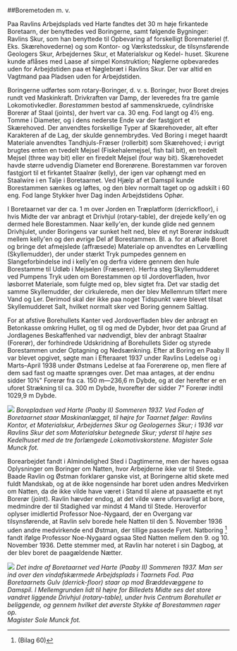 ##Boremetoden m. v.

Paa Ravlins Arbejdsplads ved Harte fandtes det 30 m høje firkantede Boretaarn, der benyttedes ved Boringerne, samt følgende Bygninger: Ravlins Skur, som han benyttede til Opbevaring af forskelligt Boremateriel (f. Eks. Skærehovederne) og som Kontor- og Værkstedsskur, de tilsynsførende Geologers Skur, Arbejdernes Skur, et Materialskur og Kedel- huset. Skurene kunde aflåses med Laase af simpel Konstruktion; Nøglerne opbevaredes uden for Arbejdstiden paa et Nøglebræt i Ravlins Skur. Der var altid en Vagtmand paa Pladsen uden for Arbejdstiden.

Boringerne udførtes som rotary-Boringer, d. v. s. Boringer, hvor Boret drejes rundt ved Maskinkraft. Drivkraften var Damp, der leveredes fra tre gamle Lokomotivkedler. *Borestammen* bestod af sammenskruede, cylindriske Borerør af Staal (joints), der hvert var ca. 30 eng. Fod langt og 4½ eng. Tomme i Diameter, og i dens nederste Ende var der fastgjort et Skærehoved. Der anvendtes forskellige Typer af Skærehoveder, alt efter Karakteren af de Lag, der skulde gennembrydes. Ved Boring i meget haardt Materiale anvendtes Tandhjuls-Fræser (rollerbit) som Skærehoved; i øvrigt brugtes enten en tvedelt Mejsel (Fiskehalemejsel, fish tail bit), en tredelt Mejsel (three way bit) eller en firedelt Mejsel (four way bit). Skærehovedet havde større udvendig Diameter end Borerørene. Borestammen var foroven fastgjort til et firkantet Staalrør (kelly), der igen var ophængt med en Staalwire i en Talje i Boretaarnet. Ved Hjælp af et Damspil kunde Borestammen sænkes og løftes, og den blev normalt taget op og adskilt i 60 eng. Fod lange Stykker hver Dag inden Arbejdstidens Ophør.

I Boretaarnet var der ca. 1 m over Jorden en Træplatform (derrickfloor), i hvis Midte der var anbragt et Drivhjul (rotary-table), der drejede kelly'en og dermed hele Borestammen. Naar kelly'en, der kunde glide ned gennem Drivhjulet, under Boringens var sunket helt ned, blev et nyt Borerør indskudt mellem kelly'en og den øvrige Del af Borestammen. Bl. a. for at afkøle Boret og bringe det afmejslede (affræsede) Materiale op anvendtes en Lervælling (Skyllemudder), der under stærkt Tryk pumpedes gennem en Slangeforbindelse ind i kelly'en og derfra videre gennem den hule Borestamme til Udløb i Mejselen (Fræseren). Herfra steg Skyllemudderet ved Pumpens Tryk uden om Borestammen op til Jordoverfladen, hvor løsborret Materiale, som fulgte med op, blev sigtet fra. Det var stadig det samme Skyllemudder, der cirkulerede, men der blev Mellemrum tilført mere Vand og Ler. Derimod skal der ikke paa noget Tidspunkt være blevet tilsat Skyllemudderet Salt, hvilket normalt sker ved Boring gennem Saltlag.

For at afstive Borehullets Kanter ved Jordoverfladen blev der anbragt en Betonkasse omkring Hullet, og til og med de Dybder, hvor det paa Grund af Jordlagenes Beskaffenhed var nødvendigt, blev der anbragt Staalrør (Forerør), der forhindrede Udskridning af Borehullets Sider og styrede Borestammen under Optagning og Nedsænkning. Efter at Boring en Paaby II var blevet opgivet, søgte man i Efteraaret 1937 under Ravlins Ledelse og i Marts–April 1938 under Østmans Ledelse at faa Forerørene op, men flere af dem sad fast og maatte sprænges over. Det maa antages, at der endnu sidder 10¾" Forerør fra ca. 150 m—236,6 m Dybde, og at der herefter er en uforet Strækning til ca. 300 m Dybde, hvorefter der sidder 7" Forerør indtil 1029,9 m Dybde.

![](../billeder/borepladsen.jpeg)
*Borepladsen ved Harte (Paaby II) Sommeren 1937. Ved Foden af Boretaarnet staar Maskinanlægget, til højre for Taarnet følger: Ravlins Kontor, et Materialskur, Arbejdernes Skur og Geologernes Skur; i 1936 var Ravlins Skur det som Materialskur betegnede Skur; yderst til højre ses Kedelhuset med de tre forlængede Lokomotivskorstene. 
Magister Sole Munck fot.*

Borearbejdet fandt i Almindelighed Sted i Dagtimerne, men der haves ogsaa Oplysninger om Boringer om Natten, hvor Arbejderne ikke var til Stede. Baade Ravlin og Østman forklarer ganske vist, at Boringerne altid skete med fuldt Mandskab, og at de ikke nogensinde har boret uden andres Medvirken om Natten, da de ikke vilde have været i Stand til alene at paasaette et nyt Borerør (joint). Ravlin hævder endog, at det vilde være uforsvarligt at bore, medmindre der til Stadighed var mindst 4 Mand til Stede. Heroverfor oplyser imidlertid Professor Noe-Nygaard, der en Overgang var tilsynsførende, at Ravlin selv borede hele Natten til den 5. November 1936 uden andre medvirkende end Østman, der tillige passede Fyret. Natboring [^1] fandt ifølge Professor Noe-Nygaard ogsaa Sted Natten mellem den 9. og 10. November 1936. Dette stemmer med, at Ravlin har noteret i sin Dagbog, at der blev boret de paagældende Nætter.

![](../billeder/indre_boretaarn.jpeg)
*Det indre af Boretaarnet ved Harte (Paaby II) Sommeren 1937. Man ser ind over den vindafskærmede Arbejdsplads i Taarnets Fod. Paa Boretaarnets Gulv (derrick-floor) staar op mod Bræddevæggene to Damspil. I Mellemgrunden lidt til højre for Billedets Midte ses det store vandret liggende Drivhjul (rotary-table), under hvis Centrum Borehullet er beliggende, og gennem hvilket det øverste Stykke af Borestammen rager op.  
Magister Sole Munck fot.*

[^1]: (Bilag 60)
